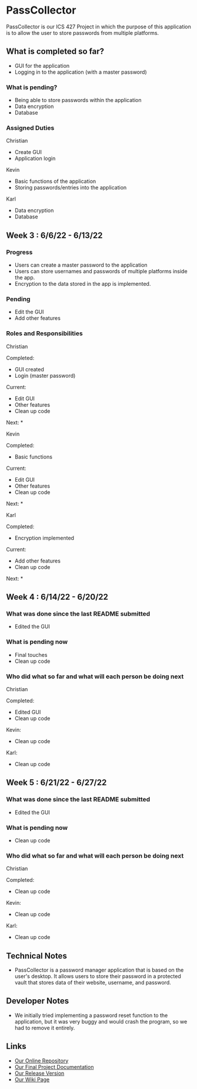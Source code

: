 # PassCollector

PassCollector is our ICS 427 Project in which the purpose of this application is to allow the user to store passwords from multiple platforms.

## What is completed so far?
* GUI for the application
* Logging in to the application (with a master password)

### What is pending?
* Being able to store passwords within the application
* Data encryption
* Database 

### Assigned Duties
Christian
* Create GUI
* Application login

Kevin
* Basic functions of the application
* Storing passwords/entries into the application

Karl
* Data encryption
* Database


## Week 3 : 6/6/22 - 6/13/22

### Progress
* Users can create a master password to the application
* Users can store usernames and passwords of multiple platforms inside the app.
* Encryption to the data stored in the app is implemented.

### Pending
* Edit the GUI
* Add other features

### Roles and Responsibilities
Christian

Completed:
* GUI created
* Login (master password)

Current:
* Edit GUI
* Other features
* Clean up code

Next: *

Kevin

Completed:
* Basic functions

Current:
* Edit GUI
* Other features
* Clean up code

Next: *

Karl

Completed:
* Encryption implemented

Current: 
* Add other features
* Clean up code

Next: *


## Week 4 : 6/14/22 - 6/20/22

### What was done since the last README submitted
* Edited the GUI

### What is pending now
* Final touches
* Clean up code

### Who did what so far and what will each person be doing next
Christian

Completed: 
* Edited GUI
* Clean up code

Kevin:
* Clean up code

Karl:
* Clean up code


## Week 5 : 6/21/22 - 6/27/22

### What was done since the last README submitted
* Edited the GUI

### What is pending now
* Clean up code

### Who did what so far and what will each person be doing next
Christian

Completed: 
* Clean up code

Kevin:
* Clean up code

Karl:
* Clean up code

## Technical Notes
* PassCollector is a password manager application that is based on the user's desktop. It allows users to store their password in a protected vault that stores data of their website, username, and password.

## Developer Notes
* We initially tried implementing a password reset function to the application, but it was very buggy and would crash the program, so we had to remove it entirely.

## Links
* [Our Online Repository](https://github.com/Ternary-Crew/PassCollector)
* [Our Final Project Documentation](https://github.com/Ternary-Crew/PassCollector/blob/main/PassCollector%20Documentation.pdf)
* [Our Release Version](https://github.com/Ternary-Crew/PassCollector/releases)
* [Our Wiki Page](https://github.com/Ternary-Crew/PassCollector/wiki)
